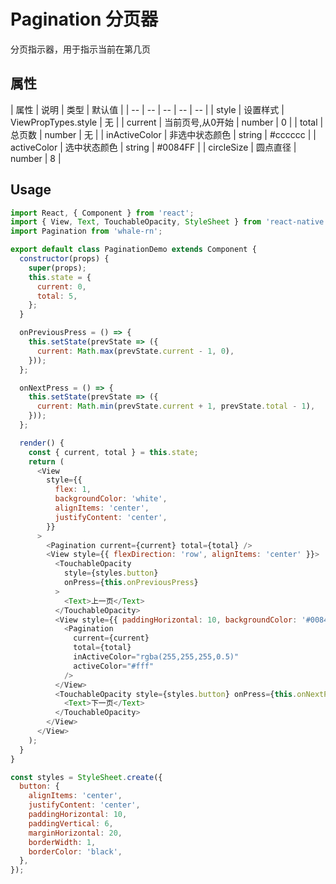 # Pagination 分页器

分页指示器，用于指示当前在第几页

## 属性
| 属性 | 说明 | 类型 | 默认值 |
| -- | -- | -- | -- | -- |
| style | 设置样式 | ViewPropTypes.style | 无 |
| current | 当前页号,从0开始 | number | 0 |
| total | 总页数 | number | 无 |
| inActiveColor | 非选中状态颜色 | string | #cccccc |
| activeColor | 选中状态颜色 | string | #0084FF |
| circleSize | 圆点直径 | number | 8 |

## Usage
```js
import React, { Component } from 'react';
import { View, Text, TouchableOpacity, StyleSheet } from 'react-native';
import Pagination from 'whale-rn';

export default class PaginationDemo extends Component {
  constructor(props) {
    super(props);
    this.state = {
      current: 0,
      total: 5,
    };
  }

  onPreviousPress = () => {
    this.setState(prevState => ({
      current: Math.max(prevState.current - 1, 0),
    }));
  };

  onNextPress = () => {
    this.setState(prevState => ({
      current: Math.min(prevState.current + 1, prevState.total - 1),
    }));
  };

  render() {
    const { current, total } = this.state;
    return (
      <View
        style={{
          flex: 1,
          backgroundColor: 'white',
          alignItems: 'center',
          justifyContent: 'center',
        }}
      >
        <Pagination current={current} total={total} />
        <View style={{ flexDirection: 'row', alignItems: 'center' }}>
          <TouchableOpacity
            style={styles.button}
            onPress={this.onPreviousPress}
          >
            <Text>上一页</Text>
          </TouchableOpacity>
          <View style={{ paddingHorizontal: 10, backgroundColor: '#0084FF' }}>
            <Pagination
              current={current}
              total={total}
              inActiveColor="rgba(255,255,255,0.5)"
              activeColor="#fff"
            />
          </View>
          <TouchableOpacity style={styles.button} onPress={this.onNextPress}>
            <Text>下一页</Text>
          </TouchableOpacity>
        </View>
      </View>
    );
  }
}

const styles = StyleSheet.create({
  button: {
    alignItems: 'center',
    justifyContent: 'center',
    paddingHorizontal: 10,
    paddingVertical: 6,
    marginHorizontal: 20,
    borderWidth: 1,
    borderColor: 'black',
  },
});


```